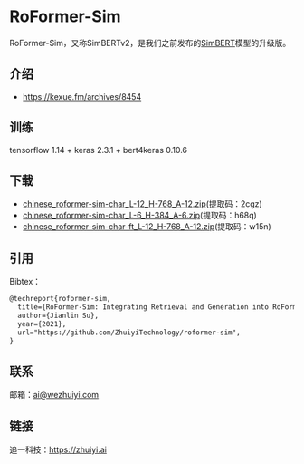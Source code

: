 # RoFormer-Sim
RoFormer-Sim，又称SimBERTv2，是我们之前发布的[SimBERT](https://github.com/ZhuiyiTechnology/simbert)模型的升级版。

## 介绍
- https://kexue.fm/archives/8454

## 训练
tensorflow 1.14 + keras 2.3.1 + bert4keras 0.10.6

## 下载
- [chinese_roformer-sim-char_L-12_H-768_A-12.zip](https://pan.baidu.com/s/1f1FB288nv1a6jYjsNCordg)(提取码：2cgz)
- [chinese_roformer-sim-char_L-6_H-384_A-6.zip](https://pan.baidu.com/s/1r0eJ7shGwQ0RzV9BTFFW4g)(提取码：h68q)
- [chinese_roformer-sim-char-ft_L-12_H-768_A-12.zip](https://pan.baidu.com/s/1Igh3tSvSu_ahDZmGaOlVoA)(提取码：w15n)

## 引用

Bibtex：

```tex
@techreport{roformer-sim,
  title={RoFormer-Sim: Integrating Retrieval and Generation into RoFormer},
  author={Jianlin Su},
  year={2021},
  url="https://github.com/ZhuiyiTechnology/roformer-sim",
}
```

 ## 联系

邮箱：ai@wezhuiyi.com

## 链接

追一科技：https://zhuiyi.ai
